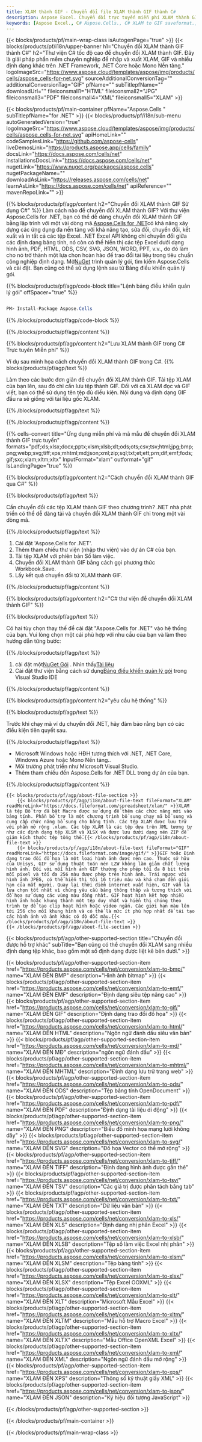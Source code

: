 ```yaml
---
title: XLAM thành GIF - Chuyển đổi file XLAM thành GIF thành C#
description: Aspose Excel. Chuyển đổi trực tuyến miễn phí XLAM thành GIF định dạng lưu. C# XLAM đến GIF định dạng. Lưu XLAM thành GIF trong C#.
keywords: [Aspose Excel., C# Aspose.Cells., C# XLAM to GIF saveformat., Free Online XLAM to GIF Converter]
---
```

{{< blocks/products/pf/main-wrap-class isAutogenPage="true" >}}
{{< blocks/products/pf/i18n/upper-banner h1="Chuyển đổi XLAM thành GIF thành C#" h2="Thư viện C# tốc độ cao để chuyển đổi XLAM thành GIF. Đây là giải pháp phần mềm chuyên nghiệp để nhập và xuất XLAM, GIF và nhiều định dạng khác trên .NET Framework, .NET Core hoặc Mono Nền tảng." logoImageSrc="https://www.aspose.cloud/templates/aspose/img/products/cells/aspose_cells-for-net.svg" sourceAdditionalConversionTag="" additionalConversionTag="GIF" pfName="" subTitlepfName="" downloadUrl="" fileiconsmall1="HTML" fileiconsmall2="JPG" fileiconsmall3="PDF" fileiconsmall4="XML" fileiconsmall5="XLAM" >}}

{{< blocks/products/pf/main-container pfName="Aspose.Cells " subTitlepfName="for .NET" >}}
{{< blocks/products/pf/i18n/sub-menu autoGeneratedVersion="true" logoImageSrc="https://www.aspose.cloud/templates/aspose/img/products/cells/aspose_cells-for-net.svg" apiHomeLink="" codeSamplesLink="https://github.com/aspose-cells" liveDemosLink="https://products.aspose.app/cells/family" docsLink="https://docs.aspose.com/cells/net" installationsDocsLink="https://docs.aspose.com/cells/net" nugetLink="https://www.nuget.org/packages/aspose.cells" nugetPackageName="" downloadAsLink="https://releases.aspose.com/cells/net" learnAsLink="https://docs.aspose.com/cells/net" apiReference="" mavenRepoLink="" >}}

{{% blocks/products/pf/agp/content h2="Chuyển đổi XLAM thành GIF Sử dụng C#" %}}
Làm cách nào để chuyển đổi XLAM thành GIF? Với thư viện Aspose.Cells for .NET, bạn có thể dễ dàng chuyển đổi XLAM thành GIF bằng lập trình với một vài dòng mã.[Aspose.Cells for .NET](https://products.aspose.com/cells/net)có khả năng xây dựng các ứng dụng đa nền tảng với khả năng tạo, sửa đổi, chuyển đổi, kết xuất và in tất cả các tệp Excel. .NET Excel API không chỉ chuyển đổi giữa các định dạng bảng tính, nó còn có thể hiển thị các tệp Excel dưới dạng hình ảnh, PDF, HTML, ODS, CSV, SVG, JSON, WORD, PPT, v.v., do đó làm cho nó trở thành một lựa chọn hoàn hảo để trao đổi tài liệu trong tiêu chuẩn công nghiệp định dạng. Mở[NuGet](https://www.nuget.org/packages/aspose.cells) trình quản lý gói, tìm kiếm Aspose.Cells và cài đặt. Bạn cũng có thể sử dụng lệnh sau từ Bảng điều khiển quản lý gói.

{{% blocks/products/pf/agp/code-block title="Lệnh bảng điều khiển quản lý gói" offSpacer="true" %}}

```cs

PM> Install-Package Aspose.Cells

```

{{% /blocks/products/pf/agp/code-block %}}

{{% /blocks/products/pf/agp/content %}}

{{% blocks/products/pf/agp/content h2="Lưu XLAM thành GIF trong C# Trực tuyến Miễn phí" %}}

Ví dụ sau minh họa cách chuyển đổi XLAM thành GIF trong C#.
{{% blocks/products/pf/agp/text %}}

Làm theo các bước đơn giản để chuyển đổi XLAM thành GIF. Tải tệp XLAM của bạn lên, sau đó chỉ cần lưu tệp thành GIF. Đối với cả XLAM đọc và GIF viết, bạn có thể sử dụng tên tệp đủ điều kiện. Nội dung và định dạng GIF đầu ra sẽ giống với tài liệu gốc XLAM.

{{% /blocks/products/pf/agp/text %}}

{{% /blocks/products/pf/agp/content %}}

{{% cells-convert title="Ứng dụng miễn phí và mã mẫu để chuyển đổi XLAM thành GIF trực tuyến" formats="pdf;xls;xlsx;docx;pptx;xlsm;xlsb;xlt;ods;ots;csv;tsv;html;jpg;bmp;png;webp;svg;tiff;xps;mhtml;md;json;xml;zip;sql;txt;et;ett;prn;dif;emf;fods;gif;sxc;xlam;xltm;xltx" InputFormat="xlam" outformat="gif" IsLandingPage="true" %}}

{{% blocks/products/pf/agp/content h2="Cách chuyển đổi XLAM thành GIF qua C#" %}}

{{% blocks/products/pf/agp/text %}}

Cần chuyển đổi các tệp XLAM thành GIF theo chương trình? .NET nhà phát triển có thể dễ dàng tải và chuyển đổi XLAM thành GIF chỉ trong một vài dòng mã.

{{% /blocks/products/pf/agp/text %}}

1.  Cài đặt 'Aspose.Cells for .NET'.
1.  Thêm tham chiếu thư viện (nhập thư viện) vào dự án C# của bạn.
1.  Tải tệp XLAM với phiên bản Sổ làm việc.
1.  Chuyển đổi XLAM thành GIF bằng cách gọi phương thức Workbook.Save.
1.  Lấy kết quả chuyển đổi từ XLAM thành GIF.

{{% /blocks/products/pf/agp/content %}}

{{% blocks/products/pf/agp/content h2="C# thư viện để chuyển đổi XLAM thành GIF" %}}

{{% blocks/products/pf/agp/text %}}

Có hai tùy chọn thay thế để cài đặt "Aspose.Cells for .NET" vào hệ thống của bạn. Vui lòng chọn một cái phù hợp với nhu cầu của bạn và làm theo hướng dẫn từng bước:

{{% /blocks/products/pf/agp/text %}}

1.  cài đặt một[NuGet Gói](https://www.nuget.org/packages/Aspose.Cells/) . Nhìn thấy[Tài liệu](https://docs.aspose.com/cells/net/installation/#install-asposecells-for-net-through-nuget)
1.  Cài đặt thư viện bằng cách sử dụng[Bảng điều khiển quản lý gói](https://docs.aspose.com/cells/net/installation/#install-asposecells-using-the-package-manager-console) trong Visual Studio IDE

{{% /blocks/products/pf/agp/content %}}

{{% blocks/products/pf/agp/content h2="yêu cầu hệ thống" %}}

{{% blocks/products/pf/agp/text %}}

 Trước khi chạy mã ví dụ chuyển đổi .NET, hãy đảm bảo rằng bạn có các điều kiện tiên quyết sau.

{{% /blocks/products/pf/agp/text %}}

-  Microsoft Windows hoặc HĐH tương thích với .NET, .NET Core, Windows Azure hoặc Mono Nền tảng..
-  Môi trường phát triển như Microsoft Visual Studio.
-  Thêm tham chiếu đến Aspose.Cells for .NET DLL trong dự án của bạn.

{{% /blocks/products/pf/agp/content %}}

<!-- aboutfile Starts -->
    {{< blocks/products/pf/agp/about-file-section >}}
        {{< blocks/products/pf/agp/i18n/about-file-text fileFormat="XLAM" readMoreLink="https://docs.fileformat.com/spreadsheet/xlam/" >}}XLAM là tệp Bổ trợ đã bật Macro được sử dụng để thêm các chức năng mới vào bảng tính. Phần bổ trợ là một chương trình bổ sung chạy mã bổ sung và cung cấp chức năng bổ sung cho bảng tính. Các tệp XLAM được lưu trữ với phần mở rộng .xlam. Các tệp XLAM là các tệp dựa trên XML tương tự như các định dạng tệp XLSM và XLSX và được lưu dưới dạng nén ZIP để giảm kích thước tệp tổng thể.{{< /blocks/products/pf/agp/i18n/about-file-text >}}
        {{< blocks/products/pf/agp/i18n/about-file-text fileFormat="GIF" readMoreLink="https://docs.fileformat.com/image/gif/" >}}GIF hoặc Định dạng trao đổi đồ họa là một loại hình ảnh được nén cao. Thuộc sở hữu của Unisys, GIF sử dụng thuật toán nén LZW không làm giảm chất lượng hình ảnh. Đối với mỗi hình ảnh GIF thường cho phép tối đa 8 bit trên mỗi pixel và tối đa 256 màu được phép trên hình ảnh. Trái ngược với hình ảnh JPEG, có thể hiển thị tới 16 triệu màu và khá chạm đến giới hạn của mắt người. Quay lại thời điểm internet xuất hiện, GIF vẫn là lựa chọn tốt nhất vì chúng yêu cầu băng thông thấp và tương thích với đồ họa sử dụng các vùng màu đồng nhất. GIF hoạt hình kết hợp nhiều hình ảnh hoặc khung thành một tệp duy nhất và hiển thị chúng theo trình tự để tạo clip hoạt hình hoặc video ngắn. Các giới hạn màu lên tới 256 cho mỗi khung hình và có thể là mức ít phù hợp nhất để tái tạo các hình ảnh và ảnh khác có độ dốc màu.{{< /blocks/products/pf/agp/i18n/about-file-text >}}
    {{< /blocks/products/pf/agp/about-file-section >}}
<!-- aboutfile Ends -->

{{< blocks/products/pf/agp/other-supported-section title="Chuyển đổi được hỗ trợ khác" subTitle="Bạn cũng có thể chuyển đổi XLAM sang nhiều định dạng tệp khác, bao gồm một số định dạng được liệt kê bên dưới." >}}

{{< blocks/products/pf/agp/other-supported-section-item href="https://products.aspose.com/cells/net/conversion/xlam-to-bmp/" name="XLAM ĐẾN BMP" description="Hình ảnh bitmap" >}}
{{< blocks/products/pf/agp/other-supported-section-item href="https://products.aspose.com/cells/net/conversion/xlam-to-emf/" name="XLAM ĐẾN EMF" description="Định dạng siêu tệp nâng cao" >}}
{{< blocks/products/pf/agp/other-supported-section-item href="https://products.aspose.com/cells/net/conversion/xlam-to-gif/" name="XLAM ĐẾN GIF" description="Định dạng trao đổi đồ họa" >}}
{{< blocks/products/pf/agp/other-supported-section-item href="https://products.aspose.com/cells/net/conversion/xlam-to-html/" name="XLAM ĐẾN HTML" description="Ngôn ngữ đánh dấu siêu văn bản" >}}
{{< blocks/products/pf/agp/other-supported-section-item href="https://products.aspose.com/cells/net/conversion/xlam-to-md/" name="XLAM ĐẾN MĐ" description="ngôn ngữ đánh dấu" >}}
{{< blocks/products/pf/agp/other-supported-section-item href="https://products.aspose.com/cells/net/conversion/xlam-to-mhtml/" name="XLAM ĐẾN MHTML" description="Định dạng lưu trữ trang web" >}}
{{< blocks/products/pf/agp/other-supported-section-item href="https://products.aspose.com/cells/net/conversion/xlam-to-ods/" name="XLAM ĐẾN ODS" description="Tệp bảng tính OpenDocument" >}}
{{< blocks/products/pf/agp/other-supported-section-item href="https://products.aspose.com/cells/net/conversion/xlam-to-pdf/" name="XLAM ĐẾN PDF" description="Định dạng tài liệu di động" >}}
{{< blocks/products/pf/agp/other-supported-section-item href="https://products.aspose.com/cells/net/conversion/xlam-to-png/" name="XLAM ĐẾN PNG" description="Biểu đồ minh họa mạng lưới không dây" >}}
{{< blocks/products/pf/agp/other-supported-section-item href="https://products.aspose.com/cells/net/conversion/xlam-to-svg/" name="XLAM ĐẾN SVG" description="Đồ họa Vector có thể mở rộng" >}}
{{< blocks/products/pf/agp/other-supported-section-item href="https://products.aspose.com/cells/net/conversion/xlam-to-tiff/" name="XLAM ĐẾN TIFF" description="Định dạng hình ảnh được gắn thẻ" >}}
{{< blocks/products/pf/agp/other-supported-section-item href="https://products.aspose.com/cells/net/conversion/xlam-to-tsv/" name="XLAM ĐẾN TSV" description="Các giá trị được phân tách bằng tab" >}}
{{< blocks/products/pf/agp/other-supported-section-item href="https://products.aspose.com/cells/net/conversion/xlam-to-txt/" name="XLAM ĐẾN TXT" description="Dữ liệu văn bản" >}}
{{< blocks/products/pf/agp/other-supported-section-item href="https://products.aspose.com/cells/net/conversion/xlam-to-xls/" name="XLAM ĐẾN XLS" description="Định dạng nhị phân Excel" >}}
{{< blocks/products/pf/agp/other-supported-section-item href="https://products.aspose.com/cells/net/conversion/xlam-to-xlsb/" name="XLAM ĐẾN XLSB" description="Tệp sổ làm việc Excel nhị phân" >}}
{{< blocks/products/pf/agp/other-supported-section-item href="https://products.aspose.com/cells/net/conversion/xlam-to-xlsm/" name="XLAM ĐẾN XLSM" description="Tệp bảng tính" >}}
{{< blocks/products/pf/agp/other-supported-section-item href="https://products.aspose.com/cells/net/conversion/xlam-to-xlsx/" name="XLAM ĐẾN XLSX" description="Tệp Excel OOXML" >}}
{{< blocks/products/pf/agp/other-supported-section-item href="https://products.aspose.com/cells/net/conversion/xlam-to-xlt/" name="XLAM ĐẾN XLT" description="Microsoft Mẫu Excel" >}}
{{< blocks/products/pf/agp/other-supported-section-item href="https://products.aspose.com/cells/net/conversion/xlam-to-xltm/" name="XLAM ĐẾN XLTM" description="Mẫu hỗ trợ Macro Excel" >}}
{{< blocks/products/pf/agp/other-supported-section-item href="https://products.aspose.com/cells/net/conversion/xlam-to-xltx/" name="XLAM ĐẾN XLTX" description="Mẫu Office OpenXML Excel" >}}
{{< blocks/products/pf/agp/other-supported-section-item href="https://products.aspose.com/cells/net/conversion/xlam-to-xml/" name="XLAM ĐẾN XML" description="Ngôn ngữ đánh dấu mở rộng" >}}
{{< blocks/products/pf/agp/other-supported-section-item href="https://products.aspose.com/cells/net/conversion/xlam-to-xps/" name="XLAM ĐẾN XPS" description="Thông số kỹ thuật giấy XML" >}}
{{< blocks/products/pf/agp/other-supported-section-item href="https://products.aspose.com/cells/net/conversion/xlam-to-json/" name="XLAM ĐẾN JSON" description="Ký hiệu đối tượng JavaScript" >}}

{{< /blocks/products/pf/agp/other-supported-section >}}

{{< /blocks/products/pf/main-container >}}
    
{{< /blocks/products/pf/main-wrap-class >}}
